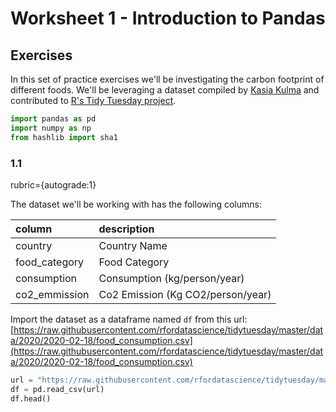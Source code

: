 
# Worksheet 1 - Introduction to Pandas

## Exercises

In this set of practice exercises we'll be investigating the carbon footprint of different foods. We'll be leveraging a dataset compiled by [Kasia Kulma](https://r-tastic.co.uk/post/from-messy-to-tidy/) and contributed to [R&#39;s Tidy Tuesday project](https://github.com/rfordatascience/tidytuesday).

```python
import pandas as pd
import numpy as np
from hashlib import sha1
```

### 1.1

rubric={autograde:1}

The dataset we'll be working with has the following columns:

| column        | description                       |
| :------------ | :-------------------------------- |
| country       | Country Name                      |
| food_category | Food Category                     |
| consumption   | Consumption (kg/person/year)      |
| co2_emmission | Co2 Emission (Kg CO2/person/year) |

Import the dataset as a dataframe named `df` from this url: [https://raw.githubusercontent.com/rfordatascience/tidytuesday/master/data/2020/2020-02-18/food_consumption.csv](https://raw.githubusercontent.com/rfordatascience/tidytuesday/master/data/2020/2020-02-18/food_consumption.csv)

```python
url = "https://raw.githubusercontent.com/rfordatascience/tidytuesday/master/data/2020/2020-02-18/food_consumption.csv"
df = pd.read_csv(url)
df.head()
```

<div>
<style scoped>
    .dataframe tbody tr th:only-of-type {
        vertical-align: middle;
    }

    .dataframe tbody tr th {
        vertical-align: top;
    }

    .dataframe thead th {
        text-align: right;
    }`</style>`

<table border="1" class="dataframe">
  <thead>
    <tr style="text-align: right;">
      <th></th>
      <th>country</th>
      <th>food_category</th>
      <th>consumption</th>
      <th>co2_emmission</th>
    </tr>
  </thead>
  <tbody>
    <tr>
      <th>0</th>
      <td>Argentina</td>
      <td>Pork</td>
      <td>10.51</td>
      <td>37.20</td>
    </tr>
    <tr>
      <th>1</th>
      <td>Argentina</td>
      <td>Poultry</td>
      <td>38.66</td>
      <td>41.53</td>
    </tr>
    <tr>
      <th>2</th>
      <td>Argentina</td>
      <td>Beef</td>
      <td>55.48</td>
      <td>1712.00</td>
    </tr>
    <tr>
      <th>3</th>
      <td>Argentina</td>
      <td>Lamb & Goat</td>
      <td>1.56</td>
      <td>54.63</td>
    </tr>
    <tr>
      <th>4</th>
      <td>Argentina</td>
      <td>Fish</td>
      <td>4.36</td>
      <td>6.96</td>
    </tr>
  </tbody>
</table>
</div>

```python
grader.check("q1_1")
```

<p><strong><pre style='display: inline;'>q1_1</pre></strong> passed! 🎉</p>

### 1.2

rubric={autograde:1}

Create a DataFrame that contains a single column, the one containing food categories. Save it in a variable called `food`.
Note this must be a DataFrame, not a Series, so be careful with your bracketing!

```python
food = pd.DataFrame(df["food_category"])
food
```

<div>
<style scoped>
    .dataframe tbody tr th:only-of-type {
        vertical-align: middle;
    }

    .dataframe tbody tr th {
        vertical-align: top;
    }

    .dataframe thead th {
        text-align: right;
    }`</style>`

<table border="1" class="dataframe">
  <thead>
    <tr style="text-align: right;">
      <th></th>
      <th>food_category</th>
    </tr>
  </thead>
  <tbody>
    <tr>
      <th>0</th>
      <td>Pork</td>
    </tr>
    <tr>
      <th>1</th>
      <td>Poultry</td>
    </tr>
    <tr>
      <th>2</th>
      <td>Beef</td>
    </tr>
    <tr>
      <th>3</th>
      <td>Lamb & Goat</td>
    </tr>
    <tr>
      <th>4</th>
      <td>Fish</td>
    </tr>
    <tr>
      <th>...</th>
      <td>...</td>
    </tr>
    <tr>
      <th>1425</th>
      <td>Milk - inc. cheese</td>
    </tr>
    <tr>
      <th>1426</th>
      <td>Wheat and Wheat Products</td>
    </tr>
    <tr>
      <th>1427</th>
      <td>Rice</td>
    </tr>
    <tr>
      <th>1428</th>
      <td>Soybeans</td>
    </tr>
    <tr>
      <th>1429</th>
      <td>Nuts inc. Peanut Butter</td>
    </tr>
  </tbody>
</table>
<p>1430 rows × 1 columns</p>
</div>

```python
grader.check("q1_2")
```

<p><strong><pre style='display: inline;'>q1_2</pre></strong> passed! 🌈</p>

### 1.3

rubric={autograde:1}

Find the country in row #1234. Save this in a variable called `country_1234`

```python
country_1234 = df.iloc[1234].country
country_1234
```

    'Madagascar'

```python
grader.check("q1_3")
```

<p><strong><pre style='display: inline;'>q1_3</pre></strong> passed! 🚀</p>

### 1.4

rubric={autograde:1}

What is the mean `co2_emission` of the whole dataset? Save the answer to a variable named `mean_co2_emmission`. Your answer should be a `np.float64`.

```python
mean_co2_emmission = df['co2_emmission'].mean()
mean_co2_emmission
```

    np.float64(74.383993006993)

```python
grader.check("q1_4")
```

<p><strong><pre style='display: inline;'>q1_4</pre></strong> passed! 🌈</p>

### 1.5

rubric={autograde:1}

How many different kinds of foods are there in the dataset? How many countries are in the dataset? Save your answers as two variables whose type should be `int`.

```python
n_food = df['food_category'].unique().size
n_country = df['country'].unique().size

n_food
```

    11

```python
n_country
```

    130

```python
grader.check("q1_5")
```

<p><strong><pre style='display: inline;'>q1_5</pre></strong> passed! 🎉</p>

### 1.6

rubric={autograde:1}

Sort the dataframe by CO2 emmissions, from biggest to smallest, and get the first 11 rows and the last column as a series. Save this series to a variable called `sorted_co2_emmission`.

```python
sorted_co2_emmission = df.sort_values(by = ['co2_emmission'], ascending=False).iloc[0:11]['co2_emmission']

sorted_co2_emmission
```

    2      1712.00
    90     1211.17
    57     1118.29
    13     1044.85
    123    1022.94
    222     953.51
    189     933.45
    79      922.03
    68      897.96
    233     888.09
    134     878.22
    Name: co2_emmission, dtype: float64

```python
grader.check("q1_6")
```

<p><strong><pre style='display: inline;'>q1_6</pre></strong> passed! 🚀</p>

### 1.7

rubric={autograde:1}

Assume that the `consumption` column represents kilograms. Create a new dataframe named `modified_df` with a new column called `consumption_lbs` which contains the equivalent in pounds.
Note that 1kg = 2.2 pounds.

```python
# make a copy of df to modify
modified_df = df.copy()
modified_df['consumption_lbs'] = modified_df['consumption']*2.2
modified_df.head()
```

<div>
<style scoped>
    .dataframe tbody tr th:only-of-type {
        vertical-align: middle;
    }

    .dataframe tbody tr th {
        vertical-align: top;
    }

    .dataframe thead th {
        text-align: right;
    }`</style>`

<table border="1" class="dataframe">
  <thead>
    <tr style="text-align: right;">
      <th></th>
      <th>country</th>
      <th>food_category</th>
      <th>consumption</th>
      <th>co2_emmission</th>
      <th>consumption_lbs</th>
    </tr>
  </thead>
  <tbody>
    <tr>
      <th>0</th>
      <td>Argentina</td>
      <td>Pork</td>
      <td>10.51</td>
      <td>37.20</td>
      <td>23.122</td>
    </tr>
    <tr>
      <th>1</th>
      <td>Argentina</td>
      <td>Poultry</td>
      <td>38.66</td>
      <td>41.53</td>
      <td>85.052</td>
    </tr>
    <tr>
      <th>2</th>
      <td>Argentina</td>
      <td>Beef</td>
      <td>55.48</td>
      <td>1712.00</td>
      <td>122.056</td>
    </tr>
    <tr>
      <th>3</th>
      <td>Argentina</td>
      <td>Lamb & Goat</td>
      <td>1.56</td>
      <td>54.63</td>
      <td>3.432</td>
    </tr>
    <tr>
      <th>4</th>
      <td>Argentina</td>
      <td>Fish</td>
      <td>4.36</td>
      <td>6.96</td>
      <td>9.592</td>
    </tr>
  </tbody>
</table>
</div>

```python
grader.check("q1_7")
```

<p><strong><pre style='display: inline;'>q1_7</pre></strong> passed! 🍀</p>

### 1.8

rubric={autograde:1}

Find out total consumption in pounds (lbs) for Canada, across all food products. Your answer should be of type `np.float64`. Save the result in a variable called `canada`. *Hint* You might want to set the index to the `country` column.

```python
canada = modified_df.set_index('country').filter(like = 'Canada', axis = 0)['consumption_lbs'].sum()
canada
```

    np.float64(907.6100000000001)

```python
grader.check("q1_8")
```

<p><strong><pre style='display: inline;'>q1_8</pre></strong> passed! 🌈</p>

Congratulations! You are done the worksheet!!! Pat yourself on the back and submit your worksheet to Gradescope!
